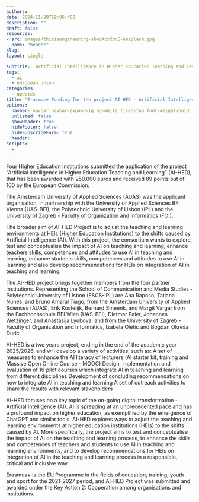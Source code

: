 ```yaml
---
authors:
date: 2024-11-28T19:06:46Z
description: ""
draft: false
resources: 
- src: images/thisisengineering-sGwoXcxKbcE-unsplash.jpg
  name: "header"
slug:
layout: single

subtitle:  Artificial Intelligence in Higher Education Teaching and Learning
tags: 
  - ai
  - european union
categories: 
  - updates
title: "Erasmus+ Funding for the project AI-HED - Artificial Intelligence in Higher Education Teaching and Learning"
options:
  navbar: navbar navbar-expand-lg bg-white fixed-top font-weight-bold
  unlisted: false
  showHeader: true
  hideFooter: false
  hideSubscribeForm: true
  header:
scripts:
  -
---
```


Four Higher Education Institutions submitted the application of the project “Artificial Intelligence in Higher Education Teaching and Learning” (AI-HED), that has been awarded with 250.000 euros and received 89 points out of 100 by the European Commission. 
 
The Amsterdam University of Applied Sciences (AUAS) was the applicant organisation, in partnership with the University of Applied Sciences BFI Vienna (UAS-BFI), the Polytechnic University of Lisbon (IPL) and the University of Zagreb - Faculty of Organization and Informatics (FOI). 
 
The broader aim of AI-HED Project is to adjust the teaching and learning environments at HEIs (Higher Education Institutions) to the shifts caused by Artificial Intelligence (AI). With this project, the consortium wants to explore, test and conceptualise the impact of AI on teaching and learning, enhance teachers skills, competences and attitudes to use AI in teaching and learning, enhance students skills, competences and attitudes to use AI in learning and also develop recommendations for HEIs on integration of AI in teaching and learning. 
 
The AI-HED project brings together members from the four partner institutions. Representing the School of Communication and Media Studies - Polytechnic University of Lisbon (ESCS-IPL) are Ana Raposo, Tatiana Nunes, and Bruno Amaral Tiago; from the Amsterdam University of Applied Sciences (AUAS), Erik Kostelijk, Bernard Smeenk, and Margit Varga; from the Fachhochschule BFI Wien (UAS-BFI), Dietmar Paier, Johannes Wetzinger, and Anastasija Lyubova; and from the University of Zagreb - Faculty of Organization and Informatics, Izabela Oletic and Bogdan Okreša Đurić.


AI-HED is a two years project, ending in the end of the academic year 2025/2026, and will develop a variety of activities, such as: 
A set of measures to enhance the AI literacy of lecturers (AI starter kit, training and Massive Open Online Course - MOOC) 
Design, implementation and evaluation of 16 pilot courses which integrate AI in teaching and learning from different disciplines 
Development of concluding recommendations on how to integrate AI in teaching and learning 
A set of outreach activities to share the results with relevant stakeholders 
 
AI-HED focuses on a key topic of the on-going digital transformation - Artificial Intelligence (AI). AI is spreading at an unprecedented pace and has a profound impact on higher education, as exemplified by the emergence of ChatGPT and similar tools. AI-HED explores ways to adjust the teaching and learning environments at higher education institutions (HEIs) to the shifts caused by AI. More specifically, the project aims to test and conceptualise the impact of AI on the teaching and learning 
process, to enhance the skills and competences of teachers and students to use AI in teaching and learning environments, and to develop recommendations for HEIs on integration of AI in the teaching and learning process in a responsible, critical and inclusive way 
 
Erasmus+ is the EU Programme in the fields of education, training, youth and sport for the 2021-2027 period, and AI-HED Project was submitted and awarded under the Key Action 2: Cooperation among organisations and institutions. 
 
